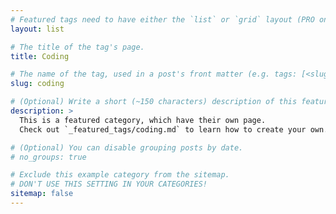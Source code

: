 ```yaml
---
# Featured tags need to have either the `list` or `grid` layout (PRO only).
layout: list

# The title of the tag's page.
title: Coding

# The name of the tag, used in a post's front matter (e.g. tags: [<slug>]).
slug: coding

# (Optional) Write a short (~150 characters) description of this featured tag.
description: >
  This is a featured category, which have their own page.
  Check out `_featured_tags/coding.md` to learn how to create your own.

# (Optional) You can disable grouping posts by date.
# no_groups: true

# Exclude this example category from the sitemap.
# DON'T USE THIS SETTING IN YOUR CATEGORIES!
sitemap: false
---
```

